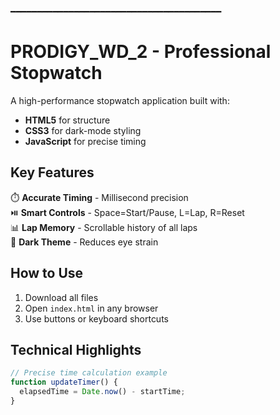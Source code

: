 ━━━━━━━━━━━━━━━━━━━━━━━━━━━━━━━━━━━━━━━━
# PRODIGY_WD_2 - Professional Stopwatch

A high-performance stopwatch application built with:
- **HTML5** for structure
- **CSS3** for dark-mode styling
- **JavaScript** for precise timing

## Key Features
⏱️ **Accurate Timing** - Millisecond precision  
⏯️ **Smart Controls** - Space=Start/Pause, L=Lap, R=Reset  
📊 **Lap Memory** - Scrollable history of all laps  
🌙 **Dark Theme** - Reduces eye strain  

## How to Use
1. Download all files
2. Open `index.html` in any browser
3. Use buttons or keyboard shortcuts

## Technical Highlights
```javascript
// Precise time calculation example
function updateTimer() {
  elapsedTime = Date.now() - startTime;
}
